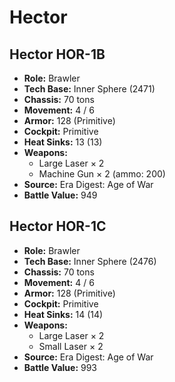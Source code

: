 # Hector
## Hector HOR-1B
- **Role:** Brawler
- **Tech Base:** Inner Sphere (2471)
- **Chassis:** 70 tons
- **Movement:** 4 / 6
- **Armor:** 128 (Primitive)
- **Cockpit:** Primitive
- **Heat Sinks:** 13 (13)
- **Weapons:**
  - Large Laser × 2
  - Machine Gun × 2 (ammo: 200)
- **Source:** Era Digest: Age of War
- **Battle Value:** 949

## Hector HOR-1C
- **Role:** Brawler
- **Tech Base:** Inner Sphere (2476)
- **Chassis:** 70 tons
- **Movement:** 4 / 6
- **Armor:** 128 (Primitive)
- **Cockpit:** Primitive
- **Heat Sinks:** 14 (14)
- **Weapons:**
  - Large Laser × 2
  - Small Laser × 2
- **Source:** Era Digest: Age of War
- **Battle Value:** 993

